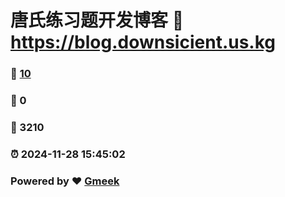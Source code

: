 # 唐氏练习题开发博客 :link: https://blog.downsicient.us.kg 
### :page_facing_up: [10](https://blog.downsicient.us.kg/tag.html) 
### :speech_balloon: 0 
### :hibiscus: 3210 
### :alarm_clock: 2024-11-28 15:45:02 
### Powered by :heart: [Gmeek](https://github.com/Meekdai/Gmeek)
